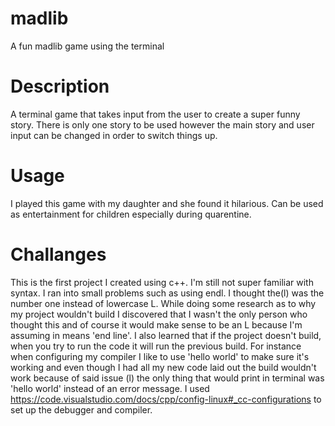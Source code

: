 # madlib
A fun madlib game using the terminal

# Description
A terminal game that takes input from the user to create a super funny story. There is only one story to be used however the main story and user input can be changed in 
order to switch things up. 

# Usage
I played this game with my daughter and she found it hilarious. Can be used as entertainment for children especially during quarentine. 

# Challanges
This is the first project I created using c++. I'm still not super familiar with syntax. I ran into small problems such as using endl. I thought the(l)
was the number one instead of lowercase L. While doing some research as to why my project wouldn't build I discovered that I wasn't the only person
who thought this and of course it would make sense to be an L because I'm assuming in means 'end line'. 
I also learned that if the project doesn't build, when you try to run the code it will run the previous build. For instance when configuring
my compiler I like to use 'hello world' to make sure it's working and even though I had all my new code laid out the build wouldn't work because of said issue (l)
the only thing that would print in terminal was 'hello world' instead of an error message. 
I used https://code.visualstudio.com/docs/cpp/config-linux#_cc-configurations to set up the debugger and compiler.
